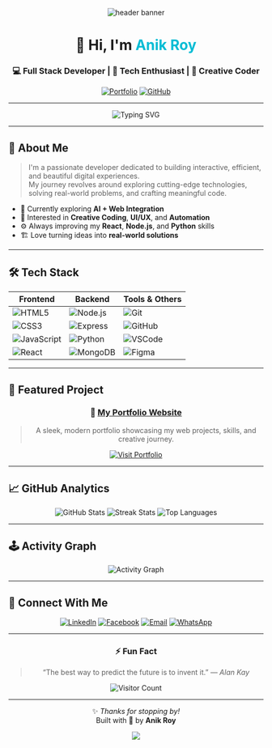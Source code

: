 <!-- 🌊 HEADER -->
<p align="center">
  <img src="https://capsule-render.vercel.app/api?type=waving&color=0:00bcd4,100:2196f3&height=200&section=header&text=Welcome%20to%20My%20GitHub!&fontSize=40&fontColor=ffffff&animation=fadeIn" alt="header banner"/>
</p>

<div align="center">

# 👋 Hi, I'm <span style="color:#00BCD4;">Anik Roy</span>  
### 💻 Full Stack Developer | 🚀 Tech Enthusiast | 🎨 Creative Coder  

[![Portfolio](https://img.shields.io/badge/🌐_Portfolio-00bcd4?style=for-the-badge)](https://ethesonx082531.github.io/MyPortFolio/)
[![GitHub](https://img.shields.io/badge/GitHub_Profile-24292f?style=for-the-badge&logo=github)](https://github.com/FtZ0de0hZirwfmj1w)

---

![Typing SVG](https://readme-typing-svg.herokuapp.com?font=Fira+Code&duration=4000&pause=1000&color=00BCD4&center=true&vCenter=true&width=650&lines=Welcome+to+my+digital+space!;Passionate+about+creating+impactful+projects.;Lifelong+learner+and+tech+explorer.)

</div>

---

## 🧠 About Me

> I'm a passionate developer dedicated to building interactive, efficient, and beautiful digital experiences.  
> My journey revolves around exploring cutting-edge technologies, solving real-world problems, and crafting meaningful code.

- 🌱 Currently exploring **AI + Web Integration**
- 🧩 Interested in **Creative Coding**, **UI/UX**, and **Automation**
- ⚙️ Always improving my **React**, **Node.js**, and **Python** skills
- 🏗️ Love turning ideas into **real-world solutions**

---

## 🛠️ Tech Stack

<div align="center">

| Frontend | Backend | Tools & Others |
|-----------|----------|----------------|
| ![HTML5](https://img.shields.io/badge/HTML5-E34F26?style=for-the-badge&logo=html5&logoColor=white) | ![Node.js](https://img.shields.io/badge/Node.js-339933?style=for-the-badge&logo=nodedotjs&logoColor=white) | ![Git](https://img.shields.io/badge/Git-F05032?style=for-the-badge&logo=git&logoColor=white) |
| ![CSS3](https://img.shields.io/badge/CSS3-1572B6?style=for-the-badge&logo=css3&logoColor=white) | ![Express](https://img.shields.io/badge/Express-000000?style=for-the-badge&logo=express&logoColor=white) | ![GitHub](https://img.shields.io/badge/GitHub-24292f?style=for-the-badge&logo=github) |
| ![JavaScript](https://img.shields.io/badge/JavaScript-F7DF1E?style=for-the-badge&logo=javascript&logoColor=000) | ![Python](https://img.shields.io/badge/Python-3776AB?style=for-the-badge&logo=python&logoColor=white) | ![VSCode](https://img.shields.io/badge/VSCode-0078D4?style=for-the-badge&logo=visualstudiocode&logoColor=white) |
| ![React](https://img.shields.io/badge/React-20232A?style=for-the-badge&logo=react&logoColor=61DAFB) | ![MongoDB](https://img.shields.io/badge/MongoDB-4EA94B?style=for-the-badge&logo=mongodb&logoColor=white) | ![Figma](https://img.shields.io/badge/Figma-1ABCFE?style=for-the-badge&logo=figma&logoColor=white) |

</div>

---

## 🌟 Featured Project

<div align="center">

### 🎯 [My Portfolio Website](https://ethesonx082531.github.io/MyPortFolio/)
> A sleek, modern portfolio showcasing my web projects, skills, and creative journey.

[![Visit Portfolio](https://img.shields.io/badge/🚀_Visit_Portfolio-00bcd4?style=for-the-badge)](https://ethesonx082531.github.io/MyPortFolio/)

</div>

---

## 📈 GitHub Analytics

<div align="center">

![GitHub Stats](https://github-readme-stats.vercel.app/api?username=FtZ0de0hZirwfmj1w&show_icons=true&theme=react&hide_border=true&border_radius=10)
![Streak Stats](https://github-readme-streak-stats.herokuapp.com/?user=FtZ0de0hZirwfmj1w&theme=react&hide_border=true&border_radius=10)
![Top Languages](https://github-readme-stats.vercel.app/api/top-langs/?username=FtZ0de0hZirwfmj1w&layout=compact&theme=react&hide_border=true&border_radius=10)

</div>

---

## 🕹️ Activity Graph

<div align="center">

![Activity Graph](https://github-readme-activity-graph.vercel.app/graph?username=FtZ0de0hZirwfmj1w&theme=react-dark&hide_border=true&area=true)

</div>

---

## 🤝 Connect With Me

<div align="center">

[![LinkedIn](https://img.shields.io/badge/LinkedIn-0077B5?style=for-the-badge&logo=linkedin&logoColor=white)](https://linkedin.com/in/yourprofile)
[![Facebook](https://img.shields.io/badge/Facebook-1877F2?style=for-the-badge&logo=facebook&logoColor=white)](https://facebook.com/)
[![Email](https://img.shields.io/badge/Email-D14836?style=for-the-badge&logo=gmail&logoColor=white)](mailto:your.email@example.com)
[![WhatsApp](https://img.shields.io/badge/WhatsApp-25D366?style=for-the-badge&logo=whatsapp&logoColor=white)](https://wa.me/01777973215)

</div>

---

<div align="center">

### ⚡ Fun Fact  
> “The best way to predict the future is to invent it.” — *Alan Kay*

![Visitor Count](https://komarev.com/ghpvc/?username=FtZ0de0hZirwfmj1w&color=00bcd4&style=flat-square)

---

✨ *Thanks for stopping by!*  
Built with 💙 by **Anik Roy**

<p align="center">
  <img src="https://capsule-render.vercel.app/api?type=waving&color=0:2196f3,100:00bcd4&height=120&section=footer"/>
</p>

</div>
